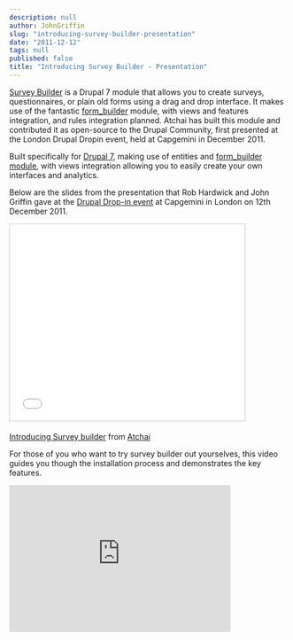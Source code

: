 ```yaml
---
description: null
author: JohnGriffin
slug: "introducing-survey-builder-presentation"
date: "2011-12-12"
tags: null
published: false
title: "Introducing Survey Builder - Presentation"
---
```


[Survey Builder](http://drupal.org/project/survey_builder) is a Drupal 7 module that allows you to create surveys, questionnaires, or plain old forms using a drag and drop interface.  It makes use of the fantastic [form_builder](http://drupal.org/project/form_builder) module, with views and features integration, and rules integration planned.  Atchai has built this module and contributed it as open-source to the Drupal Community, first presented at the London Drupal Dropin event, held at Capgemini in December 2011.

Built specifically for [Drupal 7](http://drupal.org/drupal-7.0), making use of entities and [form_builder module](http://drupal.org/project/form_builder), with views integration allowing you to easily create your own interfaces and analytics.

Below are the slides from the presentation that Rob Hardwick and John Griffin gave at the [Drupal Drop-in event](http://drupaldropindecember2011.eventbrite.com/?ref=ebtn) at Capgemini in London on 12th December 2011. 


<iframe src="//www.slideshare.net/slideshow/embed_code/key/iSzlLtmOooUYQP" width="425" height="355" frameborder="0" marginwidth="0" marginheight="0" scrolling="no" style="border:1px solid #CCC; border-width:1px; margin-bottom:5px; max-width: 100%;" allowfullscreen> </iframe>

[Introducing Survey builder](www.slideshare.net/electricant/survey-builder-presentation) from [Atchai](www.slideshare.net/electricant)

For those of you who want to try survey builder out yourselves, this video guides you though the installation process and demonstrates the key features.
<iframe src="http://player.vimeo.com/video/33522075?title=0&amp;byline=0&amp;portrait=0" width="400" height="265" frameborder="0" webkitAllowFullScreen mozallowfullscreen allowFullScreen></iframe>
